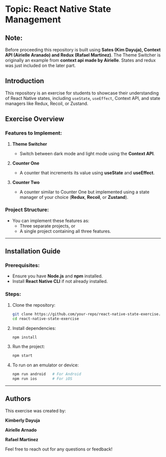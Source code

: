 # Topic: React Native State Management 

## Note:
Before proceeding this repository is built using  **Sates (Kim Dayuja), Context API (Airielle Aranado) and Redux (Rafael Martinez)**. The Theme Switcher is originally an example from **context api made by Airielle**. States and redux was just included on the later part. 

## Introduction
This repository is an exercise for students to showcase their understanding of React Native states, including `useState`, `useEffect`, Context API, and state managers like Redux, Recoil, or Zustand.

## Exercise Overview

### Features to Implement:
1. **Theme Switcher**  
   - Switch between dark mode and light mode using the **Context API**.

2. **Counter One**  
   - A counter that increments its value using **useState** and **useEffect**.

3. **Counter Two**  
   - A counter similar to Counter One but implemented using a state manager of your choice (**Redux**, **Recoil**, or **Zustand**).

### Project Structure:
- You can implement these features as:
  - Three separate projects, or
  - A single project containing all three features.

---

## Installation Guide

### Prerequisites:
- Ensure you have **Node.js** and **npm** installed.
- Install **React Native CLI** if not already installed.

### Steps:
1. Clone the repository:
   ```bash
   git clone https://github.com/your-repo/react-native-state-exercise.git
   cd react-native-state-exercise
   ```

2. Install dependencies:
   ```bash
   npm install
   ```

3. Run the project:
   ```bash
   npm start
   ```

4. To run on an emulator or device:
   ```bash
   npm run android   # For Android
   npm run ios       # For iOS
   ```

---

## Authors
This exercise was created by:

**Kimberly Dayuja**

**Airielle Arnado**

**Rafael Martinez**  

Feel free to reach out for any questions or feedback!  
